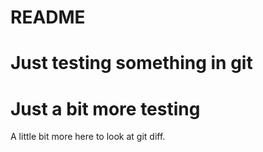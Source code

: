 # README #

# Just testing something in git
# Just a bit more testing

A little bit more here to look at git diff.
